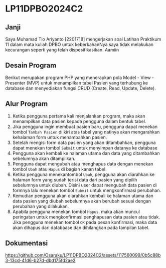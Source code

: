 # LP11DPBO2024C2

## Janji
Saya Muhamad Tio Ariyanto [2201718] mengerjakan soal Latihan Praktikum 11
dalam mata kuliah DPBO untuk keberkahanNya saya tidak melakukan kecurangan
seperti yang telah dispesifikasikan. Aamiin

## Desain Program
Berikut merupakan program PHP yang menerapkan pola Model - View - Presenter (MVP) untuk menampilkan tabel Pasien yang terhubung ke database dan menyediakan fungsi CRUD (Create, Read, Update, Delete).

## Alur Program
1. Ketika pengguna pertama kali menjalankan program, maka akan menampilkan data pasien kepada pengguna dalam bentuk tabel.
2. Jika pengguna ingin membuat pasien baru, pengguna dapat menekan tombol `Tambah Pasien` di kiri atas tabel yang natinya akan mengarahkan kehalaman form untuk menambahkan pasien.
3. Setelah mengisi form data pasien yang akan ditambahkan, pengguna dapat menekan tombol `Submit` untuk menyimpan datanya ke database
4. Pengguna akan kembali ke halaman utama dan data yang ditambahkan sebelumnya akan ditampilkan.
5. Pengguna dapat mengubah atau menghapus data dengan menekan tombol `Ubah` atau `Hapus` di bagian kanan tabel.
6. Ketika pengguna menekantombol `Ubah`, pengguna akan diarahkan ke halaman form yang sudah terisi data dari pasien yang dipilih sebelumnya untuk diubah. Disini user dapat mengubah data pasien di formnya lalu menekan tombol `Submit` untuk mengkonfirmasi perubahan.
7. Kemudian pengguna akan diarahkan kembali ke halaman utama dan data pasien yang diubah sebelumnya akan berubah sesuai dengan perubahan yang dilakukan.
8. Apabila pengguna menekan tombol `Hapus`, maka akan muncul peringatan untuk mengkonfirmasi penghapusan data pasien atau tidak. Jika pengguna menekan tombol `OK` pada pesan konfirmasi, maka data akan dihapus dari databaase dan dihilangkan pada tampilan tabel.
   
## Dokumentasi
https://github.com/Osaraku/LP11DPBO2024C2/assets/117560099/0b5c88b3-13cd-41d6-b27d-dbd175fd2ae2

